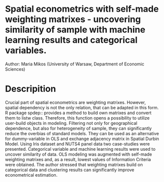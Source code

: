 # Spatial econometrics with self-made weighting matrixes - uncovering similarity of sample with machine learning results and categorical variables.

Author: Maria Mikos (University of Warsaw, Department of Economic Sciences)

# Descripition

Crucial part of spatial econometrics are weighting matrixes. However, spatial dependency is not the only relation, that can be adapted in this form. R package spdep:: provides a method to build own matrixes and convert them to listw class. Therefore, this function opens a possibility to utilize user-build objects in modeling. Filtering not only for geographical dependence, but also for heterogeneity of sample, they can significantly reduce the overbias of standard models. They can be used as an alternative for dummy-variable in OLS and exchange adjacency matrix in Spatial Durbin Model. Using Iris dataset and NUTS4 panel data two case-studies were presented. Categorical variable and machine learning results were used to uncover similarity of data. OLS modeling was augmented with self-made weighting matrixes and, as a result, lowest values of Information Criteria were obtained. The author stressed that weighting matrixes build on categorical data and clustering results can significantly improve econometrical estimation. 

